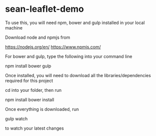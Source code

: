 # sean-leaflet-demo

To use this, you will need npm, bower and gulp installed in your local machine

Download node and npmjs from 

https://nodejs.org/en/
https://www.npmjs.com/

For bower and gulp, type the following into your command line

npm install bower gulp

Once installed, you will need to download all the libraries/dependencies required for this project

cd into your folder, then run

npm install
bower install

Once everything is downloaded, run 

gulp watch

to watch your latest changes 